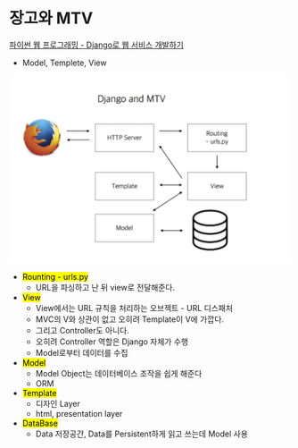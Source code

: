 # 장고와 MTV

[파이썬 웹 프로그래밍 - Django로 웹 서비스 개발하기](https://www.inflearn.com/course/django-%ED%8C%8C%EC%9D%B4%EC%8D%AC-%EC%9E%A5%EA%B3%A0-%EA%B0%95%EC%A2%8C/)
* Model, Templete, View

<img src="./imgs/MTV.jpg">

- <mark>Rounting - urls.py</mark>
  - URL을 파싱하고 난 뒤 view로 전달해준다.
- <mark>View</mark>
  - View에서는 URL 규칙을 처리하는 오브젝트 - URL 디스패처
  - MVC의 V와 상관이 없고 오히려 Template이 V에 가깝다.
  - 그리고 Controller도 아니다.
  - 오히려 Controller 역할은 Django 자체가 수행
  - Model로부터 데이터를 수집
- <mark>Model</mark>
  - Model Object는 데이터베이스 조작을 쉽게 해준다
  - ORM
- <mark>Template</mark>
  - 디자인 Layer
  - html, presentation layer
- <mark>DataBase</mark>
  - Data 저장공간, Data를 Persistent하게 읽고 쓰는데 Model 사용  
